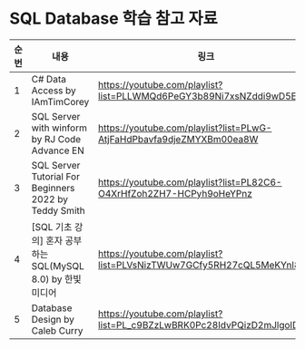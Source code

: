 # SQL Database 학습 참고 자료

| 순번 | 내용 | 링크 | 비고 |
| ---| --- | --- | --- |
| 1 | C# Data Access by IAmTimCorey | https://youtube.com/playlist?list=PLLWMQd6PeGY3b89Ni7xsNZddi9wD5Esv2 | - |
| 2 | SQL Server with winform by RJ Code Advance EN | https://youtube.com/playlist?list=PLwG-AtjFaHdPbavfa9djeZMYXBm00ea8W | - |
| 3 | SQL Server Tutorial For Beginners 2022 by Teddy Smith | https://youtube.com/playlist?list=PL82C6-O4XrHfZoh2ZH7-HCPyh9oHeYPnz | - |
| 4 | [SQL 기초 강의] 혼자 공부하는 SQL(MySQL 8.0) by 한빛미디어 | https://youtube.com/playlist?list=PLVsNizTWUw7GCfy5RH27cQL5MeKYnl8Pm | - |
| 5 | Database Design by Caleb Curry | https://youtube.com/playlist?list=PL_c9BZzLwBRK0Pc28IdvPQizD2mJlgoID | - |
